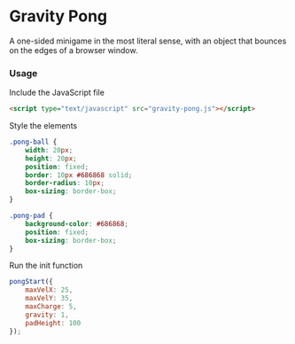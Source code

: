 # Gravity Pong

A one-sided minigame in the most literal sense, with an object that bounces on the edges of a browser window.

### Usage

Include the JavaScript file

```html
<script type="text/javascript" src="gravity-pong.js"></script>
```

Style the elements

```css
.pong-ball {
	width: 20px;
	height: 20px;
	position: fixed;
	border: 10px #686868 solid;
	border-radius: 10px;
	box-sizing: border-box;
}

.pong-pad {
	background-color: #686868;
	position: fixed;
	box-sizing: border-box;
}
```

Run the init function

```js
pongStart({
	maxVelX: 25,
	maxVelY: 35,
	maxCharge: 5,
	gravity: 1,
	padHeight: 100
});
```